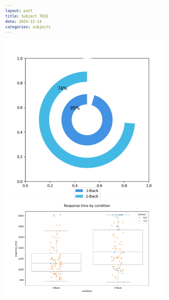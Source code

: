 ```yaml
---
layout: post
title: Subject 7032
date: 2024-12-14
categories: subjects
---
```


![](data/7032/run-3/7032_accuracy_by_condition.png)
![](data/7032/run-3/7032_response_time_by_condition.png)
